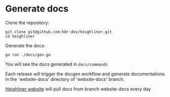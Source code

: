 # Generate docs

Clone the repository:

```
git clone git@github.com:h8r-dev/heighliner.git
cd heighliner
```

Generate the docs:

```
go run ./docs/gen.go
```

You will see the docs generated in `docs/commands`

Each release will trigger the docgen workflow and generate documentations in the `website-docs' directory of 'website-docs' branch.

[Heighliner website](https://heighliner.dev/docs/cli/hln/commands/hln) will pull docs from branch website-docs every day
